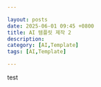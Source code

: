 ```yaml
---

layout: posts
date: 2025-06-01 09:45 +0800
title: AI 템플릿 제작 2
description: 
category: [AI,Template]
tags: [AI,Template]

---
```


test
